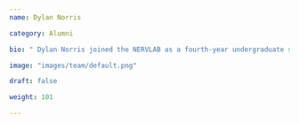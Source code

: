 ```yaml
---
name: Dylan Norris

category: Alumni

bio: " Dylan Norris joined the NERVLAB as a fourth-year undergraduate student undertaking his Honours research. Dylan led the development of a novel single-molecule assay for characterising protein aggregates of SOD1 derived from experimental model systems such as cells and mice. This assay will eventually allow us to profile aggregates from human samples, including from individuals living with motor neuron disease, to better understand their disease presentation, progression, and potentially prognosis."

image: "images/team/default.png"

draft: false

weight: 101

---
```


